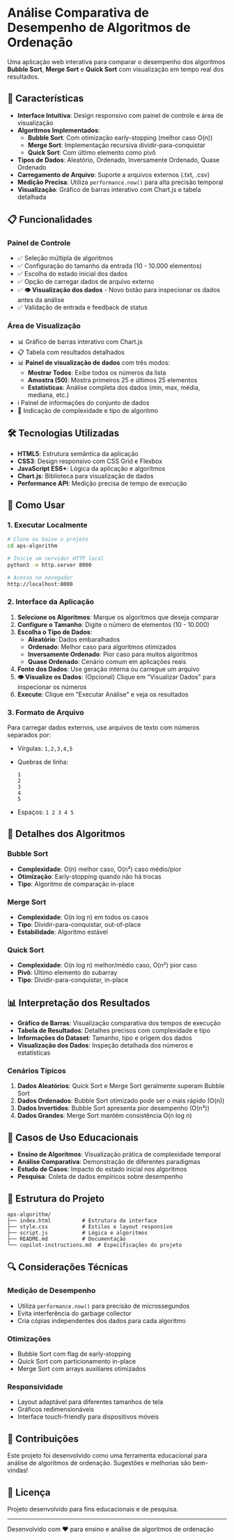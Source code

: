 # Análise Comparativa de Desempenho de Algoritmos de Ordenação

Uma aplicação web interativa para comparar o desempenho dos algoritmos **Bubble Sort**, **Merge Sort** e **Quick Sort** com visualização em tempo real dos resultados.

## 🚀 Características

- **Interface Intuitiva**: Design responsivo com painel de controle e área de visualização
- **Algoritmos Implementados**:
  - **Bubble Sort**: Com otimização early-stopping (melhor caso O(n))
  - **Merge Sort**: Implementação recursiva dividir-para-conquistar
  - **Quick Sort**: Com último elemento como pivô
- **Tipos de Dados**: Aleatório, Ordenado, Inversamente Ordenado, Quase Ordenado
- **Carregamento de Arquivo**: Suporte a arquivos externos (.txt, .csv)
- **Medição Precisa**: Utiliza `performance.now()` para alta precisão temporal
- **Visualização**: Gráfico de barras interativo com Chart.js e tabela detalhada

## 📋 Funcionalidades

### Painel de Controle

- ✅ Seleção múltipla de algoritmos
- ✅ Configuração do tamanho da entrada (10 - 10.000 elementos)
- ✅ Escolha do estado inicial dos dados
- ✅ Opção de carregar dados de arquivo externo
- ✅ **👁️ Visualização dos dados** - Novo botão para inspecionar os dados antes da análise
- ✅ Validação de entrada e feedback de status

### Área de Visualização

- 📊 Gráfico de barras interativo com Chart.js
- 📋 Tabela com resultados detalhados
- 📊 **Painel de visualização de dados** com três modos:
  - **Mostrar Todos**: Exibe todos os números da lista
  - **Amostra (50)**: Mostra primeiros 25 e últimos 25 elementos
  - **Estatísticas**: Análise completa dos dados (min, max, média, mediana, etc.)
- ℹ️ Painel de informações do conjunto de dados
- 🎯 Indicação de complexidade e tipo de algoritmo

## 🛠️ Tecnologias Utilizadas

- **HTML5**: Estrutura semântica da aplicação
- **CSS3**: Design responsivo com CSS Grid e Flexbox
- **JavaScript ES6+**: Lógica da aplicação e algoritmos
- **Chart.js**: Biblioteca para visualização de dados
- **Performance API**: Medição precisa de tempo de execução

## 📖 Como Usar

### 1. Executar Localmente

```bash
# Clone ou baixe o projeto
cd aps-algorithm

# Inicie um servidor HTTP local
python3 -m http.server 8000

# Acesse no navegador
http://localhost:8000
```

### 2. Interface da Aplicação

1. **Selecione os Algoritmos**: Marque os algoritmos que deseja comparar
2. **Configure o Tamanho**: Digite o número de elementos (10 - 10.000)
3. **Escolha o Tipo de Dados**:
   - **Aleatório**: Dados embaralhados
   - **Ordenado**: Melhor caso para algoritmos otimizados
   - **Inversamente Ordenado**: Pior caso para muitos algoritmos
   - **Quase Ordenado**: Cenário comum em aplicações reais
4. **Fonte dos Dados**: Use geração interna ou carregue um arquivo
5. **👁️ Visualize os Dados**: (Opcional) Clique em "Visualizar Dados" para inspecionar os números
6. **Execute**: Clique em "Executar Análise" e veja os resultados

### 3. Formato de Arquivo

Para carregar dados externos, use arquivos de texto com números separados por:

- Vírgulas: `1,2,3,4,5`
- Quebras de linha:

  ```text
  1
  2
  3
  4
  5
  ```

- Espaços: `1 2 3 4 5`

## 🔬 Detalhes dos Algoritmos

### Bubble Sort

- **Complexidade**: O(n) melhor caso, O(n²) caso médio/pior
- **Otimização**: Early-stopping quando não há trocas
- **Tipo**: Algoritmo de comparação in-place

### Merge Sort

- **Complexidade**: O(n log n) em todos os casos
- **Tipo**: Dividir-para-conquistar, out-of-place
- **Estabilidade**: Algoritmo estável

### Quick Sort

- **Complexidade**: O(n log n) melhor/médio caso, O(n²) pior caso
- **Pivô**: Último elemento do subarray
- **Tipo**: Dividir-para-conquistar, in-place

## 📊 Interpretação dos Resultados

- **Gráfico de Barras**: Visualização comparativa dos tempos de execução
- **Tabela de Resultados**: Detalhes precisos com complexidade e tipo
- **Informações do Dataset**: Tamanho, tipo e origem dos dados
- **Visualização dos Dados**: Inspeção detalhada dos números e estatísticas

### Cenários Típicos

1. **Dados Aleatórios**: Quick Sort e Merge Sort geralmente superam Bubble Sort
2. **Dados Ordenados**: Bubble Sort otimizado pode ser o mais rápido (O(n))
3. **Dados Invertidos**: Bubble Sort apresenta pior desempenho (O(n²))
4. **Dados Grandes**: Merge Sort mantém consistência O(n log n)

## 🎯 Casos de Uso Educacionais

- **Ensino de Algoritmos**: Visualização prática de complexidade temporal
- **Análise Comparativa**: Demonstração de diferentes paradigmas
- **Estudo de Casos**: Impacto do estado inicial nos algoritmos
- **Pesquisa**: Coleta de dados empíricos sobre desempenho

## 📁 Estrutura do Projeto

```text
aps-algorithm/
├── index.html          # Estrutura da interface
├── style.css           # Estilos e layout responsivo
├── script.js           # Lógica e algoritmos
├── README.md           # Documentação
└── copilot-instructions.md  # Especificações do projeto
```

## 🔍 Considerações Técnicas

### Medição de Desempenho

- Utiliza `performance.now()` para precisão de microssegundos
- Evita interferência do garbage collector
- Cria cópias independentes dos dados para cada algoritmo

### Otimizações

- Bubble Sort com flag de early-stopping
- Quick Sort com particionamento in-place
- Merge Sort com arrays auxiliares otimizados

### Responsividade

- Layout adaptável para diferentes tamanhos de tela
- Gráficos redimensionáveis
- Interface touch-friendly para dispositivos móveis

## 🤝 Contribuições

Este projeto foi desenvolvido como uma ferramenta educacional para análise de algoritmos de ordenação. Sugestões e melhorias são bem-vindas!

## 📄 Licença

Projeto desenvolvido para fins educacionais e de pesquisa.

---

Desenvolvido com ❤️ para ensino e análise de algoritmos de ordenação
